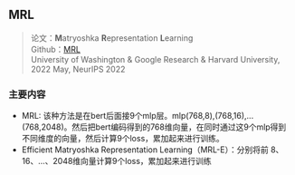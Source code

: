 ## MRL
> 论文：**M**atryoshka **R**epresentation **L**earning  
> Github：[MRL](https://github.com/RAIVNLab/MRL)  
> University of Washington & Google Research & Harvard University, 2022 May, NeurIPS 2022

### 主要内容
- MRL: 该种方法是在bert后面接9个mlp层。mlp(768,8),(768,16),...(768,2048)。然后把bert编码得到的768维向量，在同时通过这9个mlp得到不同维度的向量，然后计算9个loss，累加起来进行训练。
- Efficient Matryoshka Representation Learning（MRL-E）：分别将前 8、16、...、2048维向量计算9个loss，累加起来进行训练